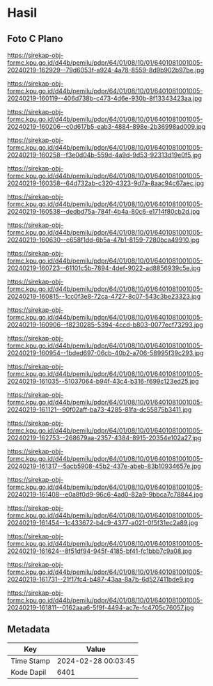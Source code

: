 # Hasil

## Foto C Plano

https://sirekap-obj-formc.kpu.go.id/d44b/pemilu/pdpr/64/01/08/10/01/6401081001005-20240219-162929--79d6053f-a924-4a78-8559-8d9b902b97be.jpg

https://sirekap-obj-formc.kpu.go.id/d44b/pemilu/pdpr/64/01/08/10/01/6401081001005-20240219-160119--406d738b-c473-4d6e-930b-8f13343423aa.jpg

https://sirekap-obj-formc.kpu.go.id/d44b/pemilu/pdpr/64/01/08/10/01/6401081001005-20240219-160206--c0d617b5-eab3-4884-898e-2b36998ad009.jpg

https://sirekap-obj-formc.kpu.go.id/d44b/pemilu/pdpr/64/01/08/10/01/6401081001005-20240219-160258--f3e0d04b-559d-4a9d-9d53-92313d19e0f5.jpg

https://sirekap-obj-formc.kpu.go.id/d44b/pemilu/pdpr/64/01/08/10/01/6401081001005-20240219-160358--64d732ab-c320-4323-9d7a-8aac94c67aec.jpg

https://sirekap-obj-formc.kpu.go.id/d44b/pemilu/pdpr/64/01/08/10/01/6401081001005-20240219-160538--dedbd75a-784f-4b4a-80c6-e1714f80cb2d.jpg

https://sirekap-obj-formc.kpu.go.id/d44b/pemilu/pdpr/64/01/08/10/01/6401081001005-20240219-160630--c658f1dd-6b5a-47b1-8159-7280bca49910.jpg

https://sirekap-obj-formc.kpu.go.id/d44b/pemilu/pdpr/64/01/08/10/01/6401081001005-20240219-160723--61101c5b-7894-4def-9022-ad8856939c5e.jpg

https://sirekap-obj-formc.kpu.go.id/d44b/pemilu/pdpr/64/01/08/10/01/6401081001005-20240219-160815--1cc0f3e8-72ca-4727-8c07-543c3be23323.jpg

https://sirekap-obj-formc.kpu.go.id/d44b/pemilu/pdpr/64/01/08/10/01/6401081001005-20240219-160906--f8230285-5394-4ccd-b803-0077ecf73293.jpg

https://sirekap-obj-formc.kpu.go.id/d44b/pemilu/pdpr/64/01/08/10/01/6401081001005-20240219-160954--1bded697-06cb-40b2-a706-58995f39c293.jpg

https://sirekap-obj-formc.kpu.go.id/d44b/pemilu/pdpr/64/01/08/10/01/6401081001005-20240219-161035--51037064-b94f-43c4-b316-f699c123ed25.jpg

https://sirekap-obj-formc.kpu.go.id/d44b/pemilu/pdpr/64/01/08/10/01/6401081001005-20240219-161121--90f02aff-ba73-4285-81fa-dc55875b3411.jpg

https://sirekap-obj-formc.kpu.go.id/d44b/pemilu/pdpr/64/01/08/10/01/6401081001005-20240219-162753--268679aa-2357-4384-8915-20354e102a27.jpg

https://sirekap-obj-formc.kpu.go.id/d44b/pemilu/pdpr/64/01/08/10/01/6401081001005-20240219-161317--5acb5908-45b2-437e-abeb-83b10934657e.jpg

https://sirekap-obj-formc.kpu.go.id/d44b/pemilu/pdpr/64/01/08/10/01/6401081001005-20240219-161408--e0a8f0d9-96c6-4ad0-82a9-9bbca7c78844.jpg

https://sirekap-obj-formc.kpu.go.id/d44b/pemilu/pdpr/64/01/08/10/01/6401081001005-20240219-161454--1c433672-b4c9-4377-a021-0f5f31ec2a89.jpg

https://sirekap-obj-formc.kpu.go.id/d44b/pemilu/pdpr/64/01/08/10/01/6401081001005-20240219-161624--8f51df94-945f-4185-bf41-fc1bbb7c9a08.jpg

https://sirekap-obj-formc.kpu.go.id/d44b/pemilu/pdpr/64/01/08/10/01/6401081001005-20240219-161731--21f17fc4-b487-43aa-8a7b-6d527411bde9.jpg

https://sirekap-obj-formc.kpu.go.id/d44b/pemilu/pdpr/64/01/08/10/01/6401081001005-20240219-161811--0162aaa6-5f9f-4494-ac7e-fc4705c76057.jpg


## Metadata

| Key        | Value               |
| ---------- | ------------------- |
| Time Stamp | 2024-02-28 00:03:45 |
| Kode Dapil | 6401                |



